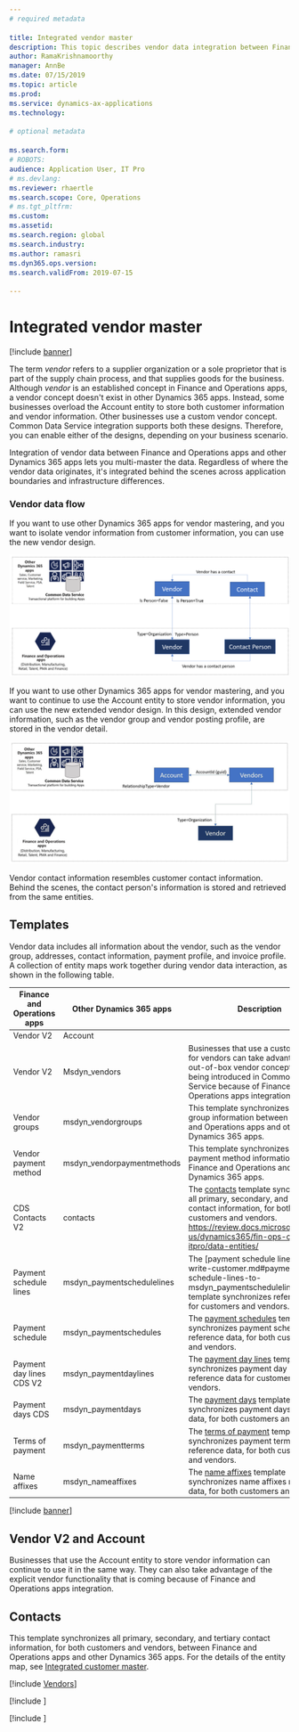 ```yaml
---
# required metadata

title: Integrated vendor master
description: This topic describes vendor data integration between Finance and Operations apps and Common Data Service.
author: RamaKrishnamoorthy 
manager: AnnBe
ms.date: 07/15/2019
ms.topic: article
ms.prod: 
ms.service: dynamics-ax-applications
ms.technology: 

# optional metadata

ms.search.form: 
# ROBOTS: 
audience: Application User, IT Pro
# ms.devlang: 
ms.reviewer: rhaertle
ms.search.scope: Core, Operations
# ms.tgt_pltfrm: 
ms.custom: 
ms.assetid: 
ms.search.region: global
ms.search.industry: 
ms.author: ramasri
ms.dyn365.ops.version: 
ms.search.validFrom: 2019-07-15

---
```


# Integrated vendor master

[!include [banner](../includes/banner.md)]

The term *vendor* refers to a supplier organization or a sole proprietor that is part of the supply chain process, and that supplies goods for the business. Although *vendor* is an established concept in Finance and Operations apps, a vendor concept doesn't exist in other Dynamics 365 apps. Instead, some businesses overload the Account entity to store both customer information and vendor information. Other businesses use a custom vendor concept. Common Data Service integration supports both these designs. Therefore, you can enable either of the designs, depending on your business scenario.

Integration of vendor data between Finance and Operations apps and other Dynamics 365 apps lets you multi-master the data. Regardless of where the vendor data originates, it's integrated behind the scenes across application boundaries and infrastructure differences. 

### Vendor data flow

If you want to use other Dynamics 365 apps for vendor mastering, and you want to isolate vendor information from customer information, you can use the new vendor design.

![Vendor data flow](media/dual-write-vendor-data-flow.png)

If you want to use other Dynamics 365 apps for vendor mastering, and you want to continue to use the Account entity to store vendor information, you can use the new extended vendor design. In this design, extended vendor information, such as the vendor group and vendor posting profile, are stored in the vendor detail.

![Extended vendor data flow](media/dual-write-vendor-detail.jpg)

Vendor contact information resembles customer contact information. Behind the scenes, the contact person's information is stored and retrieved from the same entities.

## Templates

Vendor data includes all information about the vendor, such as the vendor group, addresses, contact information, payment profile, and invoice profile. A collection of entity maps work together during vendor data interaction, as shown in the following table.

Finance and Operations apps | Other Dynamics 365 apps         | Description
----------------------------|---------------------------------|------------
Vendor V2               | Account | 
Vendor V2               | Msdyn\_vendors | Businesses that use a custom solution for vendors can take advantage of the out-of-box vendor concept that is being introduced in Common Data Service because of Finance and Operations apps integration. 
Vendor groups | msdyn_vendorgroups | This template synchronizes vendor group information between Finance and Operations apps and other Dynamics 365 apps.
Vendor payment method | msdyn_vendorpaymentmethods | This template synchronizes vendor payment method information between Finance and Operations and other Dynamics 365 apps.
CDS Contacts V2             | contacts                        | The [contacts](dual-write-customer#cds-contacts-v2-to-contacts) template synchronizes all primary, secondary, and tertiary contact information, for both customers and vendors. https://review.docs.microsoft.com/en-us/dynamics365/fin-ops-core/dev-itpro/data-entities/
Payment schedule lines      | msdyn_paymentschedulelines      | The [payment schedule lines]dual-write-customer.md#payment-schedule-lines-to-msdyn_paymentschedulelines) template synchronizes reference data for customers and vendors.
Payment schedule            | msdyn_paymentschedules          | The [payment schedules](dual-write-customer.md#payment-schedule-to-msdyn_paymentschedules) template synchronizes payment schedule reference data, for both customers and vendors.
Payment day lines CDS V2    | msdyn_paymentdaylines           | The [payment day lines](dual-write-customer.md#payment-day-lines-cds-v2-to-msdyn_paymentdaylines) template synchronizes payment day lines reference data for customers and vendors.
Payment days CDS            | msdyn_paymentdays               | The [payment days](dual-write-customer.md#payment-days-cds-to-msdyn_paymentdays) template synchronizes payment days reference data, for both customers and vendors.
Terms of payment            | msdyn_paymentterms              | The [terms of payment](dual-write-customer.md#terms-of-payment-to-msdyn_paymentterms) template synchronizes payment terms reference data, for both customers and vendors.
Name affixes                | msdyn_nameaffixes               | The [name affixes](dual-write-customer.md#name-affixes-to-msdyn_nameaffixes) template synchronizes name affixes reference data, for both customers and vendors.

[!include [banner](../includes/dual-write-symbols.md)]

## Vendor V2 and Account 

Businesses that use the Account entity to store vendor information can continue to use it in the same way. They can also take advantage of the explicit vendor functionality that is coming because of Finance and Operations apps integration.

## Contacts

This template synchronizes all primary, secondary, and tertiary contact information, for both customers and vendors, between Finance and Operations apps and other Dynamics 365 apps. For the details of the entity map, see [Integrated customer master](dual-write-customer.md#contacts).

[!include [Vendors](dual-write/VendorsV2-msdyn-vendors.md)]

[!include [](dual-write/VendVendorGroup-msdyn-vendorgroups.md)]

[!include [](dual-write/VendorPaymentMethod-msdyn-vendorpaymentmethods.md)]





